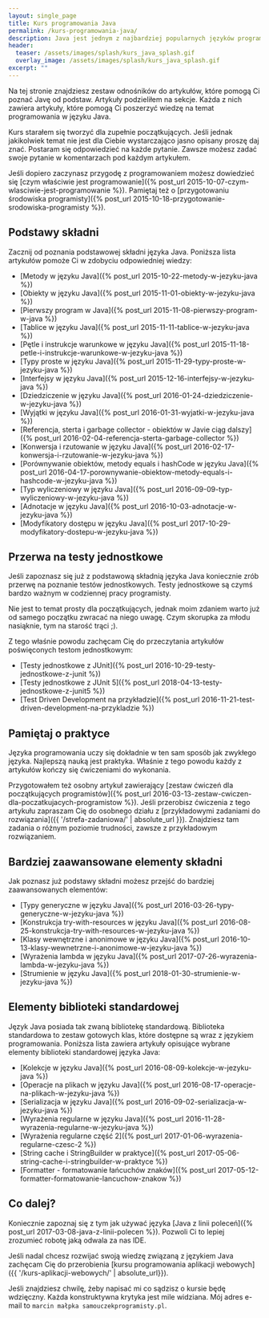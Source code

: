```yaml
---
layout: single_page
title: Kurs programowania Java
permalink: /kurs-programowania-java/
description: Java jest jednym z najbardziej popularnych języków programowania. Kurs ten pomoże Ci poznać składnię języka Java jak i część funkcjonalności dostępnych w bibliotece standardowej.
header:
  teaser: /assets/images/splash/kurs_java_splash.gif
  overlay_image: /assets/images/splash/kurs_java_splash.gif
excerpt: ""
---
```


Na tej stronie znajdziesz zestaw odnośników do artykułów, które pomogą Ci poznać Javę od podstaw. Artykuły podzieliłem na sekcje. Każda z nich zawiera artykuły, które pomogą Ci poszerzyć wiedzę na temat programowania w języku Java.

Kurs starałem się tworzyć dla zupełnie początkujących. Jeśli jednak jakikolwiek temat nie jest dla Ciebie wystarczająco jasno opisany proszę daj znać. Postaram się odpowiedzieć na każde pytanie. Zawsze możesz zadać swoje pytanie w komentarzach pod każdym artykułem.

Jeśli dopiero zaczynasz przygodę z programowaniem możesz dowiedzieć się [czym właściwie jest programowanie]({% post_url 2015-10-07-czym-wlasciwie-jest-programowanie %}). Pamiętaj też o 
[przygotowaniu środowiska programisty]({% post_url 2015-10-18-przygotowanie-srodowiska-programisty %}).

## Podstawy składni

Zacznij od poznania podstawowej składni języka Java. Poniższa lista artykułów pomoże Ci w zdobyciu odpowiedniej wiedzy:

* [Metody w języku Java]({% post_url 2015-10-22-metody-w-jezyku-java %})
* [Obiekty w języku Java]({% post_url 2015-11-01-obiekty-w-jezyku-java %})
* [Pierwszy program w Java]({% post_url 2015-11-08-pierwszy-program-w-java %})
* [Tablice w języku Java]({% post_url 2015-11-11-tablice-w-jezyku-java %})
* [Pętle i instrukcje warunkowe w języku Java]({% post_url 2015-11-18-petle-i-instrukcje-warunkowe-w-jezyku-java %})
* [Typy proste w języku Java]({% post_url 2015-11-29-typy-proste-w-jezyku-java %})
* [Interfejsy w języku Java]({% post_url 2015-12-16-interfejsy-w-jezyku-java %})
* [Dziedziczenie w języku Java]({% post_url 2016-01-24-dziedziczenie-w-jezyku-java %})
* [Wyjątki w języku Java]({% post_url 2016-01-31-wyjatki-w-jezyku-java %})
* [Referencja, sterta i garbage collector - obiektów w Javie ciąg dalszy]({% post_url 2016-02-04-referencja-sterta-garbage-collector %})
* [Konwersja i rzutowanie w języku Java]({% post_url 2016-02-17-konwersja-i-rzutowanie-w-jezyku-java %})
* [Porównywanie obiektów, metody equals i hashCode w języku Java]({% post_url 2016-04-17-porownywanie-obiektow-metody-equals-i-hashcode-w-jezyku-java %})
* [Typ wyliczeniowy w języku Java]({% post_url 2016-09-09-typ-wyliczeniowy-w-jezyku-java %})
* [Adnotacje w języku Java]({% post_url 2016-10-03-adnotacje-w-jezyku-java %})
* [Modyfikatory dostępu w języku Java]({% post_url 2017-10-29-modyfikatory-dostepu-w-jezyku-java %})

## Przerwa na testy jednostkowe

Jeśli zapoznasz się już z podstawową składnią języka Java koniecznie zrób przerwę na poznanie testów jednostkowych. Testy jednostkowe są czymś bardzo ważnym w codziennej pracy programisty.

Nie jest to temat prosty dla początkujących, jednak moim zdaniem warto już od samego początku zwracać na niego uwagę. Czym skorupka za młodu nasiąknie, tym na starość trąci ;).

Z tego właśnie powodu zachęcam Cię do przeczytania artykułów poświęconych testom jednostkowym:

* [Testy jednostkowe z JUnit]({% post_url 2016-10-29-testy-jednostkowe-z-junit %})
* [Testy jednostkowe z JUnit 5]({% post_url 2018-04-13-testy-jednostkowe-z-junit5 %})
* [Test Driven Development na przykładzie]({% post_url 2016-11-21-test-driven-development-na-przykladzie %})

## Pamiętaj o praktyce

Języka programowania uczy się dokładnie w ten sam sposób jak zwykłego języka. Najlepszą nauką jest praktyka. Właśnie z tego powodu każdy z artykułów kończy się ćwiczeniami do wykonania.

Przygotowałem też osobny artykuł zawierający [zestaw ćwiczeń dla początkujących programistów]({% post_url 2016-03-13-zestaw-cwiczen-dla-poczatkujacych-programistow %}). Jeśli przerobisz ćwiczenia z tego artykułu zapraszam Cię do osobnego działu z [przykładowymi zadaniami do rozwiązania]({{ '/strefa-zadaniowa/' | absolute_url }}). Znajdziesz tam zadania o różnym poziomie trudności, zawsze z przykładowym rozwiązaniem.

## Bardziej zaawansowane elementy składni

Jak poznasz już podstawy składni możesz przejść do bardziej zaawansowanych elementów:

* [Typy generyczne w języku Java]({% post_url 2016-03-26-typy-generyczne-w-jezyku-java %})
* [Konstrukcja try-with-resources w języku Java]({% post_url 2016-08-25-konstrukcja-try-with-resources-w-jezyku-java %})
* [Klasy wewnętrzne i anonimowe w języku Java]({% post_url 2016-10-13-klasy-wewnetrzne-i-anonimowe-w-jezyku-java %})
* [Wyrażenia lambda w języku Java]({% post_url 2017-07-26-wyrazenia-lambda-w-jezyku-java %})
* [Strumienie w języku Java]({% post_url 2018-01-30-strumienie-w-jezyku-java %})

## Elementy biblioteki standardowej

Język Java posiada tak zwaną bibliotekę standardową. Biblioteka standardowa to zestaw gotowych klas, które dostępne są wraz z językiem programowania. Poniższa lista zawiera artykuły opisujące wybrane elementy biblioteki standardowej języka Java:

* [Kolekcje w języku Java]({% post_url 2016-08-09-kolekcje-w-jezyku-java %})
* [Operacje na plikach w języku Java]({% post_url 2016-08-17-operacje-na-plikach-w-jezyku-java %})
* [Serializacja w języku Java]({% post_url 2016-09-02-serializacja-w-jezyku-java %})
* [Wyrażenia regularne w języku Java]({% post_url 2016-11-28-wyrazenia-regularne-w-jezyku-java %})
* [Wyrażenia regularne część 2]({% post_url 2017-01-06-wyrazenia-regularne-czesc-2 %})
* [String cache i StringBuilder w praktyce]({% post_url 2017-05-06-string-cache-i-stringbuilder-w-praktyce %})
* [Formatter - formatowanie łańcuchów znaków]({% post_url 2017-05-12-formatter-formatowanie-lancuchow-znakow %})

## Co dalej?

Koniecznie zapoznaj się z tym jak używać języka [Java z linii poleceń]({% post_url 2017-03-08-java-z-linii-polecen %}). Pozwoli Ci to lepiej zrozumieć robotę jaką odwala za nas IDE. 

Jeśli nadal chcesz rozwijać swoją wiedzę związaną z językiem Java zachęcam Cię do przerobienia [kursu programowania aplikacji webowych]({{ '/kurs-aplikacji-webowych/' | absolute_url}}).

Jeśli znajdziesz chwilę, żeby napisać mi co sądzisz o kursie będę wdzięczny. Każda konstruktywna krytyka jest mile widziana. Mój adres e-mail to `marcin małpka samouczekprogramisty.pl`.
